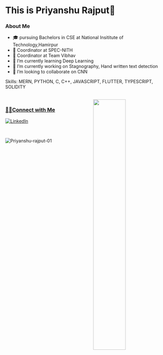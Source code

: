 <h1> This is Priyanshu Rajput🧑</h1>

<h3> About Me </h3>  

- 🎓 pursuing Bachelors in CSE at National Insititute of Technology,Hamirpur
- 💼 Coordinator at SPEC-NITH
- 💼 Coordinator at Team Vibhav
- 🌱 I’m currently learning Deep Learning 
- 🔭 I’m currently working on Stagnography, Hand written text detection
- 👯 I’m looking to collaborate on CNN

Skills: MERN, PYTHON, C, C++, JAVASCRIPT, FLUTTER, TYPESCRIPT, SOLIDITY

 <br/>
 <a href="https://github.com/Priyanshu-rajput-01?tab=repositories">
  <img align="right" src="https://github-readme-stats.vercel.app/api?username=PriyanshuRj&show_icons=true&title_color=ffcccc&icon_color=ffcccc&text_color=ffffff&bg_color=0d111a" width="45%" />
 
<h3>🤝🏻Connect with Me </h3>
<p>
<a rel="noreferrer"href="hhttps://www.linkedin.com/in/priyanshu-rajput-144990201/" target="_blank" ><img alt="LinkedIn" src="https://img.shields.io/badge/linkedin%20-%230077B5.svg?&style=for-the-badge&logo=linkedin&logoColor=white"/></a>

</p>
 <br/>
 <p>
 <img align="left" src="https://github-readme-stats.vercel.app/api/top-langs?username=PriyanshuRj&show_icons=true&locale=en&layout=compact&title_color=ffcccc&icon_color=ffcccc&text_color=ffffff&bg_color=0d111a" alt="Priyanshu-rajput-01" />&nbsp;</p>

<!--
**Priyanshu-rajput-01/Priyanshu-rajput-01** is a ✨ _special_ ✨ repository because its `README.md` (this file) appears on your GitHub profile.

Here are some ideas to get you started:

- 🔭 I’m currently working on ...
- 🌱 I’m currently learning ...
- 👯 I’m looking to collaborate on ...
- 🤔 I’m looking for help with ...
- 💬 Ask me about ...
- 📫 How to reach me: ...
- 😄 Pronouns: ...
- ⚡ Fun fact: ...
-->
